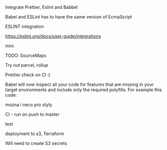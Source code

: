 Integrate Prettier, Eslint and Babbel

Babel and ESLint has to have the same version of EcmaScript

ESLINT integration

https://eslint.org/docs/user-guide/integrations

mini

TODO:
SourceMaps

Try out parcel, rollup

Prettier check on CI :)

Babel will now inspect all your code for features that are missing in your target environments and include only the required polyfills. For example this code:

mozna i neco pro styly

CI - run on push to master

test

deployment to s3, Terraform

Will need to create S3 secrets
